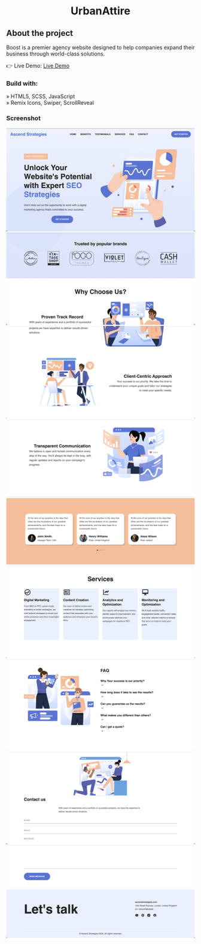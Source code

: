 <div align='center'><h1>UrbanAttire</h1></div>

<h2>About the project</h2>

  <p>Boost is a premier agency website designed to help companies expand their business through world-class solutions.</p>

👉 Live Demo: <a href='https://boost-js-sass.vercel.app/'>Live Demo</a>

<h3>Build with:</h3>

» HTML5, SCSS, JavaScript <br>
» Remix Icons, Swiper, ScrollReveal

### Screenshot

![](./assets/screenshots/screenshot1.png)
![](./assets/screenshots/screenshot2.png)
![](./assets/screenshots/screenshot3.png)
![](./assets/screenshots/screenshot4.png)
![](./assets/screenshots/screenshot5.png)
![](./assets/screenshots/screenshot6.png)
![](./assets/screenshots/screenshot7.png)
![](./assets/screenshots/screenshot8.png)
![](./assets/screenshots/screenshot0.png)
